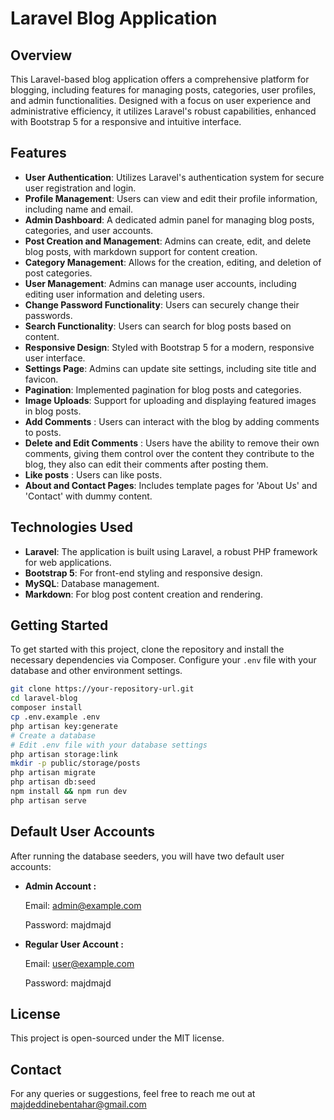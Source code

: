 # Laravel Blog Application

## Overview
This Laravel-based blog application offers a comprehensive platform for blogging, including features for managing posts, categories, user profiles, and admin functionalities. Designed with a focus on user experience and administrative efficiency, it utilizes Laravel's robust capabilities, enhanced with Bootstrap 5 for a responsive and intuitive interface.

## Features

- **User Authentication**: Utilizes Laravel's authentication system for secure user registration and login.
- **Profile Management**: Users can view and edit their profile information, including name and email.
- **Admin Dashboard**: A dedicated admin panel for managing blog posts, categories, and user accounts.
- **Post Creation and Management**: Admins can create, edit, and delete blog posts, with markdown support for content creation.
- **Category Management**: Allows for the creation, editing, and deletion of post categories.
- **User Management**: Admins can manage user accounts, including editing user information and deleting users.
- **Change Password Functionality**: Users can securely change their passwords.
- **Search Functionality**: Users can search for blog posts based on content.
- **Responsive Design**: Styled with Bootstrap 5 for a modern, responsive user interface.
- **Settings Page**: Admins can update site settings, including site title and favicon.
- **Pagination**: Implemented pagination for blog posts and categories.
- **Image Uploads**: Support for uploading and displaying featured images in blog posts.
- **Add Comments** : Users can interact with the blog by adding comments to posts.
- **Delete and Edit Comments** : Users have the ability to remove their own comments, giving them control over the content they contribute to the blog, they also can edit their comments after posting them.
- **Like posts** : Users can like posts.
- **About and Contact Pages**: Includes template pages for 'About Us' and 'Contact' with dummy content.

## Technologies Used

- **Laravel**: The application is built using Laravel, a robust PHP framework for web applications.
- **Bootstrap 5**: For front-end styling and responsive design.
- **MySQL**: Database management.
- **Markdown**: For blog post content creation and rendering.

## Getting Started

To get started with this project, clone the repository and install the necessary dependencies via Composer. Configure your `.env` file with your database and other environment settings.

```bash
git clone https://your-repository-url.git
cd laravel-blog
composer install
cp .env.example .env
php artisan key:generate
# Create a database
# Edit .env file with your database settings
php artisan storage:link
mkdir -p public/storage/posts
php artisan migrate
php artisan db:seed
npm install && npm run dev
php artisan serve
```

## Default User Accounts

After running the database seeders, you will have two default user accounts:
- **Admin Account :**

  Email: admin@example.com
  
  Password: majdmajd

- **Regular User Account :**

  Email: user@example.com
  
  Password: majdmajd

## License

This project is open-sourced under the MIT license.

## Contact

For any queries or suggestions, feel free to reach me  out at majdeddinebentahar@gmail.com
